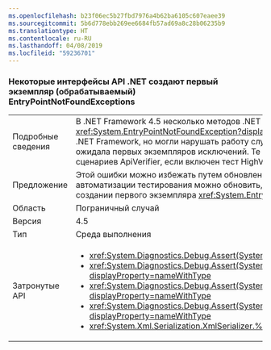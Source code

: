 ```yaml
---
ms.openlocfilehash: b23f06ec5b27fbd7976a4b62ba6105c607eaee39
ms.sourcegitcommit: 5b6d778ebb269ee6684fb57ad69a8c28b06235b9
ms.translationtype: HT
ms.contentlocale: ru-RU
ms.lasthandoff: 04/08/2019
ms.locfileid: "59236701"
---
```

### <a name="some-net-apis-cause-first-chance-handled-entrypointnotfoundexceptions"></a>Некоторые интерфейсы API .NET создают первый экземпляр (обрабатываемый) EntryPointNotFoundExceptions

|   |   |
|---|---|
|Подробные сведения|В .NET Framework 4.5 несколько методов .NET начали создавать первый экземпляр <xref:System.EntryPointNotFoundException?displayProperty=name>. Эти исключения обрабатывались в .NET Framework, но могли нарушать работу службы автоматизации тестирования, которая не ожидала первых экземпляров исключений. Те же интерфейсы API препятствуют работе некоторых сценариев ApiVerifier, если включен тест HighVersionLie.|
|Предложение|Этой ошибки можно избежать путем обновления до .NET Framework 4.5.1. Кроме того, службу автоматизации тестирования можно обновить, чтобы она не прерывала свое выполнение при создании первого экземпляра <xref:System.EntryPointNotFoundException?displayProperty=name>.|
|Область|Пограничный случай|
|Версия|4.5|
|Тип|Среда выполнения|
|Затронутые API|<ul><li><xref:System.Diagnostics.Debug.Assert(System.Boolean)?displayProperty=nameWithType></li><li><xref:System.Diagnostics.Debug.Assert(System.Boolean,System.String)?displayProperty=nameWithType></li><li><xref:System.Diagnostics.Debug.Assert(System.Boolean,System.String,System.String)?displayProperty=nameWithType></li><li><xref:System.Diagnostics.Debug.Assert(System.Boolean,System.String,System.String,System.Object[])?displayProperty=nameWithType></li><li><xref:System.Xml.Serialization.XmlSerializer.%23ctor(System.Type)?displayProperty=nameWithType></li></ul>|
